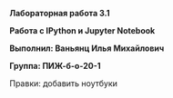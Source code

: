 **Лабораторная работа 3.1**

**Работа с IPython и Jupyter Notebook**

**Выполнил: Ваньянц Илья Михайлович**

**Группа: ПИЖ-б-о-20-1**

Правки: добавить ноутбуки
